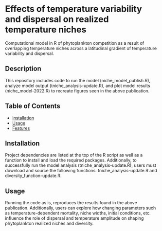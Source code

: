 # Effects of temperature variability and dispersal on realized temperature niches

Computational model in R of phytoplankton competition as a result of overlapping temperature niches across a latitudinal 
gradient of temperature variability and dispersal.

## Description

This repository includes code to run the model (niche_model_publish.R), analyze model output (tniche_analysis-update.R), and plot model results (niche_model-2022.R) to recreate figures seen in the above publication.  

## Table of Contents

- [Installation](#installation)
- [Usage](#usage)
- [Features](#features)

## Installation

Project dependencies are listed at the top of the R script as well as a function to install and load the required packages. Additionally, to successfully run the model analysis (tniche_analysis-update.R), users must download and source the following functions: tniche_analysis-update.R and diversity_function-update.R.

## Usage

Running the code as is, reproduces the results found in the above publication. Additionally, users can explore how changing parameters such as temperature-dependent mortality, niche widths, initial conditions, etc. influence the role of dispersal and temperature amplitude on shaping phytoplankton realized niches and diversity. 
